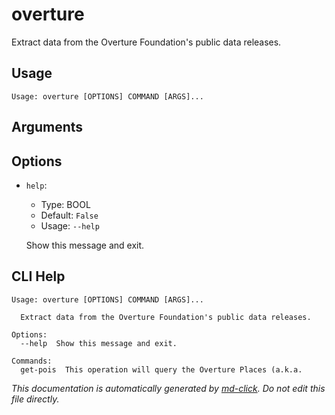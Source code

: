 
# overture

Extract data from the Overture Foundation's public data releases.

## Usage

```
Usage: overture [OPTIONS] COMMAND [ARGS]...
```

## Arguments


## Options

* `help`:
    * Type: BOOL
    * Default: `False`
    * Usage: `--help`

    Show this message and exit.



## CLI Help

```
Usage: overture [OPTIONS] COMMAND [ARGS]...

  Extract data from the Overture Foundation's public data releases.

Options:
  --help  Show this message and exit.

Commands:
  get-pois  This operation will query the Overture Places (a.k.a.
```


_This documentation is automatically generated by [md-click](https://github.com/RiveryIo/md-click). Do not edit this file directly._
